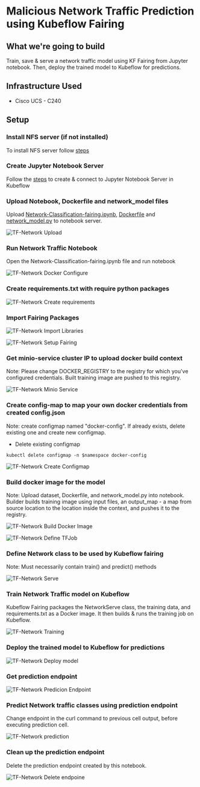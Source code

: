 # Malicious Network Traffic Prediction using Kubeflow Fairing 

## What we're going to build

Train, save & serve a network traffic model using KF Fairing from Jupyter notebook. Then, deploy the trained model to Kubeflow for predictions.

## Infrastructure Used

* Cisco UCS - C240


## Setup


### Install NFS server (if not installed)

To install NFS server follow [steps](./../notebook#install-nfs-server-if-not-installed)

### Create Jupyter Notebook Server

Follow the [steps](./../notebook#create--connect-to-jupyter-notebook-server) to create & connect to Jupyter Notebook Server in Kubeflow

### Upload Notebook, Dockerfile and network_model files

Upload [Network-Classification-fairing.ipynb](Network-Classification-fairing.ipynb), [Dockerfile](Dockerfile) and [network_model.py](network_model.py) to notebook server.

![TF-Network Upload](pictures/15_Upload_files.PNG)

### Run Network Traffic Notebook

Open the Network-Classification-fairing.ipynb file and run notebook



![TF-Network Docker Configure](pictures/1_configure_docker_credentials1.PNG)

### Create requirements.txt with require python packages

![TF-Network Create requirements](pictures/2_create_requirements_file.PNG)

### Import Fairing Packages

![TF-Network Import Libraries](pictures/3_import_python_libraries.PNG)

![TF-Network Setup Fairing](pictures/4_setup_kf_fairing.PNG)

### Get minio-service cluster IP to upload docker build context

Note: Please change DOCKER_REGISTRY to the registry for which you've configured credentials. Built training image are pushed to this registry.

![TF-Network Minio Service](pictures/5_minio_service_ip.PNG)

### Create config-map to map your own docker credentials from created config.json

Note: create configmap named "docker-config". If already exists, delete existing one and create new configmap.

* Delete existing configmap

```
kubectl delete configmap -n $namespace docker-config
```

![TF-Network Create Configmap](pictures/6_create_configmap.PNG)

### Build docker image for the model
Note: Upload dataset, Dockerfile, and network_model.py into notebook.  
Builder builds training image using input files, an output_map - a map from source location to the location inside the context, and pushes it to the registry.

![TF-Network Build Docker Image](pictures/7_build_docker_image.PNG)


![TF-Network Define TFJob](pictures/8_define_tfjob_pass_best_hyperparameter_values.PNG)
 
### Define Network class to be used by Kubeflow fairing

Note: Must necessarily contain train() and predict() methods


![TF-Network Serve](pictures/9_define_network_serve.PNG)


### Train Network Traffic model on Kubeflow

Kubeflow Fairing packages the NetworkServe class, the training data, and requirements.txt as a Docker image. 
It then builds & runs the training job on Kubeflow.

![TF-Network Training](pictures/10_training_using_fairing.PNG)

### Deploy the trained model to Kubeflow for predictions

![TF-Network Deploy model](pictures/11_deploy_trained_model_for_prediction.PNG)


### Get prediction endpoint

![TF-Network Predicion Endpoint](pictures/12_get_prediction_endpoint.PNG)

### Predict Network traffic classes using prediction endpoint

Change endpoint in the curl command to previous cell output, before executing prediction cell.

![TF-Network prediction](pictures/3_prediction.PNG)

### Clean up the prediction endpoint
Delete the prediction endpoint created by this notebook.

![TF-Network Delete endpoine](pictures/27_delete_tfjob.PNG)
